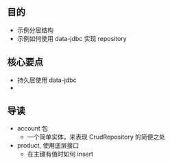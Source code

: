 ## 目的
- 示例分层结构
- 示例如何使用 data-jdbc 实现 repository 


## 核心要点
- 持久层使用 data-jdbc 
- 


## 导读
- account 包
  - 一个简单实体，来表现 CrudRepository 的简便之处
- product, 使用底层接口
  - 在主键有值时如何 insert 